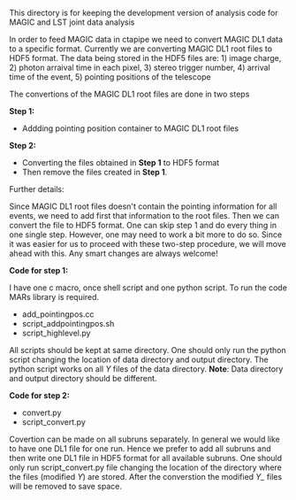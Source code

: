 This directory is for keeping the development version of analysis code for MAGIC and LST joint data analysis

In order to feed MAGIC data in ctapipe we need to convert MAGIC DL1 data to a specific format. Currently we are converting MAGIC DL1 root files to HDF5 format. The data being stored in the HDF5 files are: 1) image charge, 2) photon arraival time in each pixel, 3) stereo trigger number, 4) arrival time of the event, 5) pointing positions of the telescope

The convertions of the MAGIC DL1 root files are done in two steps

**Step 1:**
 * Addding pointing position container to MAGIC DL1 root files

**Step 2:**
 *  Converting the files obtained in **Step 1** to HDF5 format
 *  Then remove the files created in **Step 1**.

Further details:

Since MAGIC DL1 root files doesn't contain the pointing information for all events, we need to add first that information to the root files. Then we can convert the file to HDF5 format. One can skip step 1 and do every thing in one single step.  However, one may need to work a bit more to do so. Since it was easier for us to proceed with these two-step procedure, we will move ahead with this. Any smart changes are always welcome!


**Code for step 1:**

I have one c macro, once shell script and one python script. To run the code MARs library is required. 
  * add_pointingpos.cc
  * script_addpointingpos.sh
  * script_highlevel.py

All scripts should be kept at same directory. One should only run the python script changing the location of data directory and output directory. The python script works on all *_Y_* files of the data directory. **Note**: Data directory and output directory should be different. 


**Code for step 2:**
 * convert.py
 * script_convert.py
 
 Covertion can be made on all subruns separately. In general we would like to have one DL1 file for one run. Hence we prefer to add all subruns and then write one DL1 file in HDF5 format for all available subruns. One should only run script_convert.py file changing the location of the directory where the files (modified *_Y_*) are stored. After the converstion the modified *Y_* files will be removed to save space.
 

